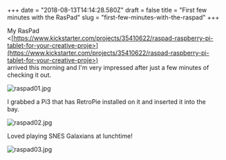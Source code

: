 +++
date = "2018-08-13T14:14:28.580Z"
draft = false
title = "First few minutes with the RasPad"
slug = "first-few-minutes-with-the-raspad"
+++

My RasPad  
<[https://www.kickstarter.com/projects/35410622/raspad-raspberry-pi-tablet-for-your-creative-proje>](https://www.kickstarter.com/projects/35410622/raspad-raspberry-pi-tablet-for-your-creative-proje>)  
arrived this morning and I'm very impressed after just a few minutes of  
checking it out.

![raspad01.jpg](/images/2018/08/13/raspad01.jpg)

I grabbed a Pi3 that has RetroPie installed on it and inserted it into the  
bay.

![raspad02.jpg](/images/2018/08/13/raspad02.jpg)

Loved playing SNES Galaxians at lunchtime!

![raspad03.jpg](/images/2018/08/13/raspad03.jpg)
